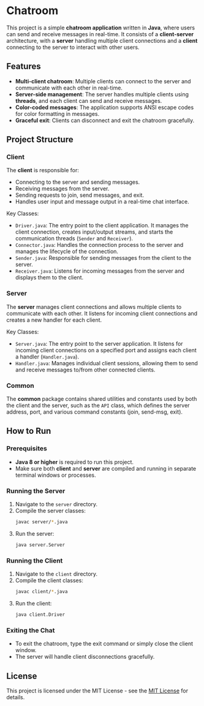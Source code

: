 # Chatroom

This project is a simple **chatroom application** written in **Java**, where users can send and receive messages in real-time. It consists of a **client-server** architecture, with a **server** handling multiple client connections and a **client** connecting to the server to interact with other users.

## Features

- **Multi-client chatroom**: Multiple clients can connect to the server and communicate with each other in real-time.
- **Server-side management**: The server handles multiple clients using **threads**, and each client can send and receive messages.
- **Color-coded messages**: The application supports ANSI escape codes for color formatting in messages.
- **Graceful exit**: Clients can disconnect and exit the chatroom gracefully.

## Project Structure

### Client

The **client** is responsible for:
- Connecting to the server and sending messages.
- Receiving messages from the server.
- Sending requests to join, send messages, and exit.
- Handles user input and message output in a real-time chat interface.

Key Classes:
- `Driver.java`: The entry point to the client application. It manages the client connection, creates input/output streams, and starts the communication threads (`Sender` and `Receiver`).
- `Connector.java`: Handles the connection process to the server and manages the lifecycle of the connection.
- `Sender.java`: Responsible for sending messages from the client to the server.
- `Receiver.java`: Listens for incoming messages from the server and displays them to the client.

### Server

The **server** manages client connections and allows multiple clients to communicate with each other. It listens for incoming client connections and creates a new handler for each client.

Key Classes:
- `Server.java`: The entry point to the server application. It listens for incoming client connections on a specified port and assigns each client a handler (`Handler.java`).
- `Handler.java`: Manages individual client sessions, allowing them to send and receive messages to/from other connected clients.

### Common

The **common** package contains shared utilities and constants used by both the client and the server, such as the `API` class, which defines the server address, port, and various command constants (join, send-msg, exit).

## How to Run

### Prerequisites

- **Java 8 or higher** is required to run this project.
- Make sure both **client** and **server** are compiled and running in separate terminal windows or processes.

### Running the Server

1. Navigate to the `server` directory.
2. Compile the server classes:
   ```bash
   javac server/*.java
3. Run the server:
   ```bash
   java server.Server

### Running the Client

1. Navigate to the `client` directory.
2. Compile the client classes:
   ```bash
   javac client/*.java
3. Run the client:
   ```bash
   java client.Driver

### Exiting the Chat

- To exit the chatroom, type the exit command or simply close the client window.
- The server will handle client disconnections gracefully.

## License

This project is licensed under the MIT License - see the [MIT License](https://opensource.org/licenses/MIT) for details.
   

